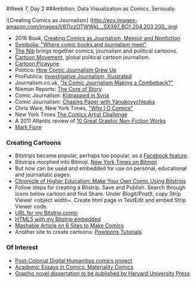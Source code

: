 #Week 7, Day 2
##Ambition: Data Visualization as Comics. Seriously.

![Creating Comics as Journalism]
(http://ecx.images-amazon.com/images/I/611vzOTWWkL._SX397_BO1,204,203,200_.jpg)

- 2016 Book, [Creating Comics as Journalism, Memoir and Nonfiction](http://www.amazon.com/Creating-Comics-Journalism-Memoir-Nonfiction-ebook/dp/B016C0KVGE/ref=sr_1_1?s=books&ie=UTF8&qid=1457910272&sr=1-1&keywords=creating+comics+as+journalism+memoir+and+nonfiction)
- [Symbolia: "Where comic books and journalism meet"](http://www.symboliamag.com/)
- [The Nib](https://thenib.com/about) brings together comics, journalism and political cartoons.
- [Cartoon Movement](http://www.cartoonmovement.com/), global political cartoon journalism.
- [Cartoon Picayune](http://www.cartoonpicayune.com/)
- Politico: [How Comic Journalism Grew Up](http://www.politico.eu/article/how-comic-journalism-grew-up/)
- ProPublica: [Investigative Journalism, Illustrated](http://www.propublica.org/article/investigative-journalism-illustrated-a-qa-with-level-14-creators)
- Journalism.co.uk, ["Is Comic Journalism Making a Combeback?"](https://www.journalism.co.uk/news/is-comics-journalism-making-a-comeback-/s2/a566260/)
- Nieman Reports: [The Core of Story](http://niemanreports.org/articles/the-core-of-story/)
- Comic Journalism: [Kidnapped in Syria](http://narrative.ly/meet-the-press/kidnapped-in-syria/)
- Comic Journalism: [Chasing Paper with Yanukovychleaks](http://niemanreports.org/articles/chasing-paper-with-yanukovychleaks/)
- Chris Ware, New York Times, ["Why I O Comics"](http://www.nytimes.com/interactive/2014/07/17/books/review/18ware.html?_r=0)
- New York Times [The Comics Artist Challenge](http://www.nytimes.com/interactive/2015/10/12/books/review/18roundup.html)
- A 2011 Atlantic review of [10 Great Graphic Non-Fiction Works](http://www.theatlantic.com/entertainment/archive/2011/08/comic-books-as-journalism-10-masterpieces-of-graphic-nonfiction/243351/)
- [Mark Fiore](https://www.markfiore.com/)

### Creating Cartoons
- Bitstrips became popular, perhaps too popular, as a [Facebook feature](https://www.facebook.com/games/bitstrips/).
- Bitstrips morphed into Bitmoji. [New York Times on Bitmoji](http://www.nytimes.com/2015/10/04/fashion/my-bitmoji-my-better-self.html?_r=0)
- But now can be used and embedded for use on personal, educational and journalistic pages.
- [Chronicle of Higher Education: Make Your Own Comic Using Bitstrips](http://chronicle.com/blogs/profhacker/make-your-own-comic-strip-using-bitstrips-for-projects-or-assignments/51571)
- Follow steps for creating a Bitstrip. Save and Publish. Search through Icons below cartoon and find Share. Under BlogIt/PostIt, copy Strip Viewer <object width=. Create html page in TextEdit and embed Strip Viewer code.
- [URL for my Bitstrip comic](http://bitstrips.com/r/HGSNK)
- [HTML5 with my Bitstrip embedded](http://jacklule.github.io/pages/Bitstrips.html)
- [Mashable Article on 6 Sites to Make Comics](http://mashable.com/2010/10/24/create-your-own-comics/#XxheoAnehPq5)
- Another site to create cartoons: [Powtoons Tutorials](https://www.powtoon.com/tutorials/)

### Of Interest
- [Post-Colonial Digital Humanities comics project](http://dhpoco.tumblr.com/tagged/comics)
- [Academic Essays in Comics: Materiality Comics](http://www.digitalhumanities.org/dhq/vol/9/4/000212/resources/pdf/000212.pdf)
- [Graphic novel dissertation to be published by Harvard University Press](https://www.insidehighered.com/news/2015/03/17/comic-book-dissertation-demonstrates-capacity-picture-writing)

